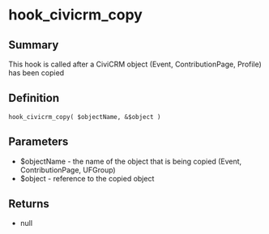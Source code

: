 # hook_civicrm_copy

## Summary

This hook is called after a CiviCRM object (Event, ContributionPage,
Profile) has been copied

## Definition

    hook_civicrm_copy( $objectName, &$object )

## Parameters

-   $objectName - the name of the object that is being copied (Event,
    ContributionPage, UFGroup)
-   $object - reference to the copied object

## Returns

-   null